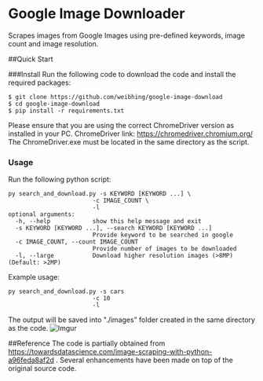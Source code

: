 # Google Image Downloader
Scrapes images from Google Images using pre-defined keywords, image count and image resolution.
 
##Quick Start

###Install
Run the following code to download the code and install the required packages:
```
$ git clone https://github.com/weibhing/google-image-download
$ cd google-image-download
$ pip install -r requirements.txt
```
Please ensure that you are using the correct ChromeDriver version as installed in your PC.
ChromeDriver link: https://chromedriver.chromium.org/
The ChromeDriver.exe must be located in the same directory as the script.


### Usage
Run the following python script:
```
py search_and_download.py -s KEYWORD [KEYWORD ...] \
						-c IMAGE_COUNT \
						-l
optional arguments:
  -h, --help            show this help message and exit
  -s KEYWORD [KEYWORD ...], --search KEYWORD [KEYWORD ...]
                        Provide keyword to be searched in google
  -c IMAGE_COUNT, --count IMAGE_COUNT
                        Provide number of images to be downloaded
  -l, --large           Download higher resolution images (>8MP) (Default: >2MP)							
```
Example usage:
```
py search_and_download.py -s cars
						-c 10
						-l
```
The output will be saved into "./images" folder created in the same directory as the code.
![Imgur](https://imgur.com/a/TnFTRCn)

##Reference
The code is partially obtained from https://towardsdatascience.com/image-scraping-with-python-a96feda8af2d .
Several enhancements have been made on top of the original source code.






